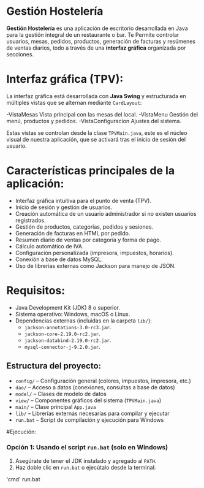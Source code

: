 # Gestión Hostelería

**Gestión Hostelería** es una aplicación de escritorio desarrollada en Java para la gestión integral de un restaurante o bar. Te Permite controlar usuarios, mesas, pedidos, productos, generación de facturas y resúmenes de ventas diarios, todo a través de una **interfaz gráfica** organizada por secciones.


# Interfaz gráfica (TPV):

La interfaz gráfica está desarrollada con **Java Swing** y estructurada en múltiples vistas que se alternan mediante `CardLayout`:

-VistaMesas  Vista principal con las mesas del local.
-VistaMenu  Gestión del menú, productos y pedidos.
-VistaConfiguracion  Ajustes del sistema.

Estas vistas se controlan desde la clase `TPVMain.java`, este es el núcleo visual de nuestra aplicación, que se activará tras el inicio de sesión del usuario.


# Características principales de la aplicación:

- Interfaz gráfica intuitiva para el punto de venta (TPV).
- Inicio de sesión y gestión de usuarios.
- Creación automática de un usuario administrador si no existen usuarios registrados.
- Gestión de productos, categorías, pedidos y sesiones.
- Generación de facturas en HTML por pedido.
- Resumen diario de ventas por categoría y forma de pago.
- Cálculo automático de IVA.
- Configuración personalizada (impresora, impuestos, horarios).
- Conexión a base de datos MySQL.
- Uso de librerías externas como Jackson para manejo de JSON.


# Requisitos:

- Java Development Kit (JDK) 8 o superior.
- Sistema operativo: Windows, macOS o Linux.
- Dependencias externas (incluidas en la carpeta `lib/`):
  - `jackson-annotations-3.0-rc3.jar`.
  - `jackson-core-2.19.0-rc2.jar`.
  - `jackson-databind-2.19.0-rc2.jar`.
  - `mysql-connector-j-9.2.0.jar`.


## Estructura del proyecto:

- `config/` – Configuración general (colores, impuestos, impresora, etc.)
- `dao/` – Acceso a datos (conexiones, consultas a base de datos)
- `model/` – Clases de modelo de datos
- `view/` – Componentes gráficos del sistema (`TPVMain.java`)
- `main/` – Clase principal `App.java`
- `lib/` – Librerías externas necesarias para compilar y ejecutar
- `run.bat` – Script de compilación y ejecución para Windows


#Ejecución:

### Opción 1: Usando el script `run.bat` (solo en Windows)

1. Asegúrate de tener el JDK instalado y agregado al `PATH`.
2. Haz doble clic en `run.bat` o ejecútalo desde la terminal:

'cmd'
run.bat



